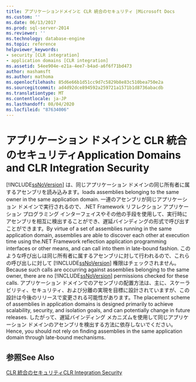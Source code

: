 ```yaml
---
title: アプリケーションドメインと CLR 統合のセキュリティ |Microsoft Docs
ms.custom: ''
ms.date: 06/13/2017
ms.prod: sql-server-2014
ms.reviewer: ''
ms.technology: database-engine
ms.topic: reference
helpviewer_keywords:
- security [CLR integration]
- application domains [CLR integration]
ms.assetid: 54ee904e-e21a-4ee7-b4ad-a6f6f71bd473
author: mashamsft
ms.author: mathoma
ms.openlocfilehash: 85d6e66b1d51cc9d7c5829b8e83c510bea750e2a
ms.sourcegitcommit: ad4d92dce894592a259721a1571b1d8736abacdb
ms.translationtype: MT
ms.contentlocale: ja-JP
ms.lasthandoff: 08/04/2020
ms.locfileid: "87634006"
---
```

# <a name="application-domains-and-clr-integration-security"></a><span data-ttu-id="a4719-102">アプリケーション ドメインと CLR 統合のセキュリティ</span><span class="sxs-lookup"><span data-stu-id="a4719-102">Application Domains and CLR Integration Security</span></span>
  [!INCLUDE[ssNoVersion](../../includes/ssnoversion-md.md)] <span data-ttu-id="a4719-103">は、同じアプリケーション ドメインの同じ所有者に属するアセンブリを読み込みます。</span><span class="sxs-lookup"><span data-stu-id="a4719-103">loads assemblies belonging to the same owner in the same application domain.</span></span> <span data-ttu-id="a4719-104">一連のアセンブリが同じアプリケーション ドメインで実行されるので、.NET Framework リフレクション アプリケーション プログラミング インターフェイスやその他の手段を使用して、実行時にアセンブリを相互に検出することができ、遅延バインディングの形式で呼び出すことができます。</span><span class="sxs-lookup"><span data-stu-id="a4719-104">By virtue of a set of assemblies running in the same application domain, assemblies are able to discover each other at execution time using the.NET Framework reflection application programming interfaces or other means, and can call into them in late-bound fashion.</span></span> <span data-ttu-id="a4719-105">このような呼び出しは同じ所有者に属するアセンブリに対して行われるので、これらの呼び出しに対して [!INCLUDE[ssNoVersion](../../includes/ssnoversion-md.md)] 権限はチェックされません。</span><span class="sxs-lookup"><span data-stu-id="a4719-105">Because such calls are occurring against assemblies belonging to the same owner, there are no [!INCLUDE[ssNoVersion](../../includes/ssnoversion-md.md)] permissions checked for these calls.</span></span> <span data-ttu-id="a4719-106">アプリケーション ドメインでのアセンブリの配置方法は、主に、スケーラビリティ、セキュリティ、および分離の実現を目標に設計されていますが、この設計は今後のリリースで変更される可能性があります。</span><span class="sxs-lookup"><span data-stu-id="a4719-106">The placement scheme of assemblies in application domains is designed primarily to achieve scalability, security, and isolation goals, and can potentially change in future releases.</span></span> <span data-ttu-id="a4719-107">したがって、遅延バインディング メカニズムを使用して同じアプリケーション ドメインのアセンブリを検出する方法に依存しないでください。</span><span class="sxs-lookup"><span data-stu-id="a4719-107">Hence, you should not rely on finding assemblies in the same application domain through late-bound mechanisms.</span></span>  
  
## <a name="see-also"></a><span data-ttu-id="a4719-108">参照</span><span class="sxs-lookup"><span data-stu-id="a4719-108">See Also</span></span>  
 [<span data-ttu-id="a4719-109">CLR 統合のセキュリティ</span><span class="sxs-lookup"><span data-stu-id="a4719-109">CLR Integration Security</span></span>](../../relational-databases/clr-integration/security/clr-integration-security.md)  
  
  
